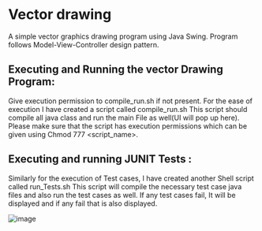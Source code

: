 # Vector drawing 

A simple vector graphics drawing program using Java Swing. Program follows Model-View-Controller design pattern.

## Executing and Running the vector Drawing Program:
Give execution permission to compile_run.sh if not present.
For the ease of execution I have created a script called compile_run.sh 
This script should compile all java class and run the main File as well(UI will pop up here).
Please make sure that the script has execution permissions  which can be given 
using Chmod 777 <script_name>.


## Executing and running JUNIT Tests :
Similarly for the execution of Test cases, I have created another Shell script called
run_Tests.sh
This script will compile the necessary test case java files and also run the test cases
as well.
If any test cases fail, It will be displayed and if any fail that is also displayed.

![image](https://user-images.githubusercontent.com/28330410/148402133-583d9241-0026-4835-a18e-d18ba1ad1581.png)




